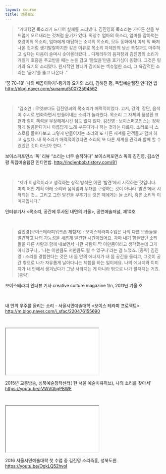 ```yaml
---
layout: course
title: 언론보도
---
```


> “기대했던 목소리가 드디어 실체를 드러냈다. 김진영의 목소리는 가파른 산을 부드럽게 오르내리는 것처럼 윤기가 있다. 떡장수 엄마의 목소리, 엄마를 잡아먹는 호랑이의 목소리, 엄마에게 대답하는 소녀의 목소리, 모두 동화에서 이제 막 빠져나온 것처럼 생기발랄하지만 같은 이유로 목소리 자체만의 낮선 특질과도 마주하고 싶다는 마음이 슬며시 솟아올라왔다...  디제리두의 음파장과 김진영의 소리가 거칠게 호흡을 주고받을 때는 눈을 감고 ‘들었을’만큼 호기심이 동했다. 그것은 링가와 요기의 소리였다. 원시적인 형태가 감지되는 섹슈얼한 소리, 그 육감적인 소리는 ‘금기’를 뚫고 나온다 .”

‘꿈 70-18’ ‘나의 배꼽이야기’-링가와 요기의 소리, 김해진 평,  독립예술웹진 인디언 밥
<http://blog.naver.com/sunamu/50072594562>

&nbsp;

> “김소연 : 무엇보다도 김진영씨의 목소리가 매력적이었다. 고저, 강약, 장단, 음색이 수시로 변화하면서 만들어내는 소리가 놀라웠다. 목소리 그 자체의 풍성환 표현과 힘이 객석을 무장해제시킨 점도 없지 않다.
김진영 :  보이스퍼포먼스는 정확하게 발음한다거나 아름답게 노래 부른다거나 하는 것과는 다르다. 소리로 나 스스로를 들여다보고 그렇게 만들어지는 소리의 또 다른 세계를 관객들과 함께 하고 싶었다. 내 목소리가 매력적이었다면 소리의 또 다른 세계를 관객과 함께 할 수 있었던 것이 아닌가 한다. “

보이스퍼포먼스 ‘독’ 리뷰 “소리는 너무 솔직하다” 보이스퍼포먼스 독의 김진영, 김소연 평
독립예술웹진 인디언밥. <http://indienbob.tistory.com/81>

&nbsp;

> “제가 이상적이라고 생각하는 창작 방식은 어떤 ‘발견’에서 시작하는 것입니다. 미리 어떤 계획 아래 소리와 움직임과 무대를 구성하는 것이 아니라 ‘발견’에서 시작되는 것… 그리고 그런 발견을 부추기는 것은 제에게는 늘 소리, 혹은 소리적 이미지입니다.”

인터뷰기사 <목소리, 공간에 투사된 내면의 거울>, 공연예술저널, 제10호

&nbsp;

>김민경(보이스테라피워크숍 체험자) : 보이스테라피수업은 나의 다른 모습들을 발견하고 나의 가능성을 새롭게 발견한 시간이었어요. 차마 내기 힘들었던 소리들을 다른 사람과 함께 내보면서 나란 사람이 딱 이만큼이라고 생각했는데 그게 아니었구나,. ‘나는 이만큼도 저만큼도 될 수 있구나’라는 걸 느꼈죠. [중략]
김진영 : 소리를 경험한다는 것은 내 몸 안의 에너지가 내 몸 공간을 울리고, 그것이 공간 밖으로 나가 자유롭게 날아다니는 체험을 하는 일이에요. 나의 에너지와 이미지가 내 안에서 생겨났다가 그냥 사라지는 게 아니라 밖으로 나가 펼쳐지는 거죠. [중략]

보이스테라피 인터뷰 기사 <Talk about voice > creative culture magazine 1/n, 2011년 겨울 호

&nbsp;

내 안의 우주를 울리는 소리 - 서울시민예술대학 &lt;보이스 테라피 프로젝트&gt;
<http://m.blog.naver.com/i_sfac/220476155690>

&nbsp;

<div class="embed-responsive embed-responsive-16by9 m-t-2">
  <iframe class="embed-responsive-item" src="//www.youtube.com/embed/rVWV0hgPBWE" allowfullscreen></iframe>
</div>

2015년 교통방송, 성북예술창작센터( 현 서울 예술치유허브), 나의 소리를 찾아서'
<https://youtu.be/rVWV0hgPBWE>

&nbsp;

<div class="embed-responsive embed-responsive-16by9 m-t-2">
  <iframe class="embed-responsive-item" src="//www.youtube.com/embed/OgkLQ52hvoI" allowfullscreen></iframe>
</div>

2016 서울시민예술대학 첫 수업 중 김진영 소리즉흥, 성북도원
<https://youtu.be/OgkLQ52hvoI>
